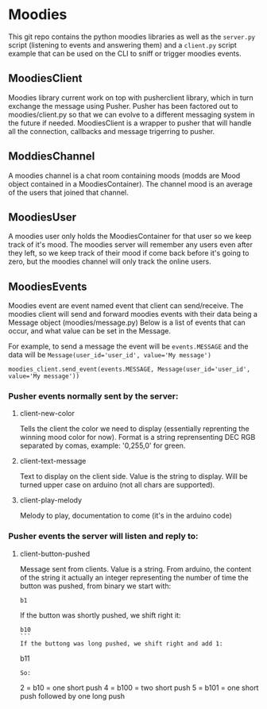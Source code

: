# Moodies

This git repo contains the python moodies libraries as well as the `server.py` script (listening to events and answering them) and a `client.py` script example that can be used on the CLI to sniff or trigger moodies events.

## MoodiesClient

Moodies library current work on top with pusherclient library, which in turn exchange the message using Pusher. Pusher has been factored out to moodies/client.py so that we can evolve to a different messaging system in the future if needed.
MoodiesClient is a wrapper to pusher that will handle all the connection, callbacks and message trigerring to pusher.

## ModdiesChannel

A moodies channel is a chat room containing moods (modds are Mood object contained in a MoodiesContainer).
The channel mood is an average of the users that joined that channel.

## MoodiesUser

A moodies user only holds the MoodiesContainer for that user so we keep track of it's mood.
The moodies server will remember any users even after they left, so we keep track of their mood if come back before it's going to zero, but the moodies channel will only track the online users.

## MoodiesEvents

Moodies event are event named event that client can send/receive. The moodies client will send and forward moodies events with their data being a Message object (moodies/message.py)
Below  is a list of events that can occur, and what value can be set in the Message.

For example, to send a message the event will be `events.MESSAGE` and the data will be `Message(user_id='user_id', value='My message')`

```
moodies_client.send_event(events.MESSAGE, Message(user_id='user_id', value='My message'))
```

### Pusher events normally sent by the server:

1. client-new-color

   Tells the client the color we need to display (essentially reprenting the winning mood color for now).
   Format is a string reprensenting DEC RGB separated by comas, example: '0,255,0' for green.

2. client-text-message

   Text to display on the client side.
   Value is the string to display. Will be turned upper case on arduino (not all chars are supported).

3. client-play-melody

   Melody to play, documentation to come (it's in the arduino code)

### Pusher events the server will listen and reply to:

1. client-button-pushed

   Message sent from clients. Value is a string.
   From arduino, the content of the string it actually an integer representing the number of time the button was pushed, from    binary we start with:
   ```
   b1
   ```
   If the button was shortly pushed, we shift right it:
   ````
   b10
   ```
   If the buttong was long pushed, we shift right and add 1:
   ````
   b11
   ```
   So:
   ```
   2 = b10 = one short push
   4 = b100 = two short push
   5 = b101 = one short push followed by one long push
   ```
